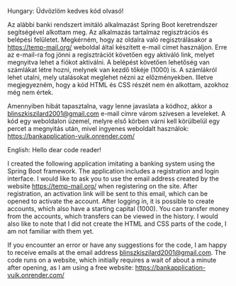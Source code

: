 Hungary:
Üdvözlöm kedves kód olvasó!

Az alábbi banki rendszert imitáló alkalmazást Spring Boot keretrendszer segítségével alkottam meg. Az alkalmazás tartalmaz regisztrációs és belépési felületet. 
Megkérném, hogy az oldalra való regisztrálásakor a https://temp-mail.org/ weboldal által készített e-mail címet használjon. 
Erre az e-mail-ra fog jönni a regisztrációt követően egy aktiváló link, melyet megnyitva lehet a fiókot aktiválni. 
A belépést követően lehetőség van számlákat létre hozni, melynek van kezdő tőkéje (1000) is.
A számlákról lehet utalni, mely utalásokat meglehet nézni az előzményekben.
Illetve megjegyezném, hogy a kód HTML és CSS részét nem én alkottam, azokhoz még nem értek.

Amennyiben hibát tapasztalna, vagy lenne javaslata a kódhoz, akkor a blinszkiszilard2001@gmail.com e-mail címre várom szívesen a leveleket.
A kód egy weboldalon üzemel, melyre első körben várni kell körülbelül egy percet a megnyitás után, mivel ingyenes weboldalt használok: https://bankapplication-vuik.onrender.com/

English: 
Hello dear code reader!

I created the following application imitating a banking system using the Spring Boot framework. The application includes a registration and login interface. 
I would like to ask you to use the email address created by the website https://temp-mail.org/ when registering on the site. 
After registration, an activation link will be sent to this email, which can be opened to activate the account. 
After logging in, it is possible to create accounts, which also have a starting capital (1000).
You can transfer money from the accounts, which transfers can be viewed in the history.
I would also like to note that I did not create the HTML and CSS parts of the code, I am not familiar with them yet.

If you encounter an error or have any suggestions for the code, I am happy to receive emails at the email address blinszkiszilard2001@gmail.com.
The code runs on a website, which initially requires a wait of about a minute after opening, as I am using a free website: https://bankapplication-vuik.onrender.com/
